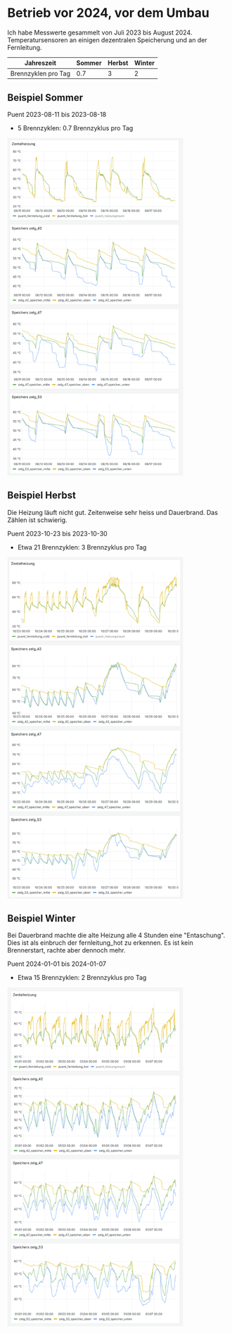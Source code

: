 # Betrieb vor 2024, vor dem Umbau

Ich habe Messwerte gesammelt von Juli 2023 bis August 2024. Temperatursensoren an einigen dezentralen Speicherung und an der Fernleitung.

 Jahreszeit             |Sommer  |Herbst  |Winter
------------------------|--------|--------|--------
Brennzyklen pro Tag     |0.7     |3       |2




## Beispiel Sommer

Puent 2023-08-11 bis 2023-08-18
 - 5 Brennzyklen: 0.7 Brennzyklus pro Tag




<img src="./images/sommer_puent_woche_1691704800000_1692309599000.png" width="400" />

## Beispiel Herbst

Die Heizung läuft nicht gut. Zeitenweise sehr heiss und Dauerbrand. Das Zählen ist schwierig.

Puent 2023-10-23 bis 2023-10-30
 - Etwa 21 Brennzyklen: 3 Brennzyklus pro Tag
 

<img src="./images/herbst_puent_woche_1698012000000_1698620399000.png" width="400" />

## Beispiel Winter

Bei Dauerbrand machte die alte Heizung alle 4 Stunden eine "Entaschung". Dies ist als einbruch der fernleitung_hot zu erkennen. Es ist kein Brennerstart, rachte aber dennoch mehr.

Puent 2024-01-01 bis 2024-01-07
 - Etwa 15 Brennzyklen: 2 Brennzyklus pro Tag
 

<img src="./images/winter_puent_woche_1704063600000_1704668399000.png" width="400" />


